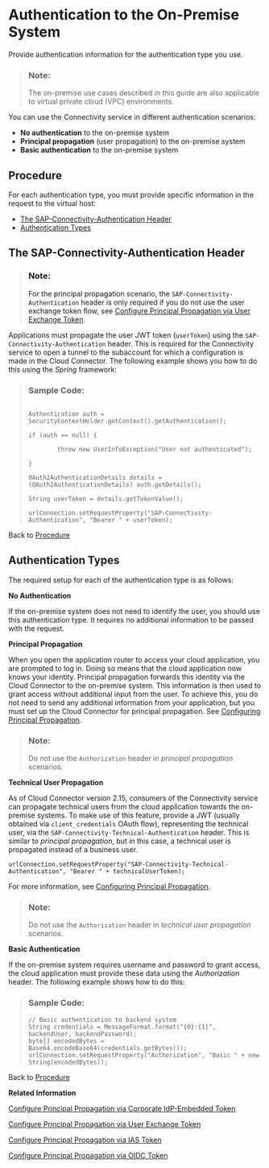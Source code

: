 <!-- loio67b0b94f09f2446598787eea0855e56b -->

# Authentication to the On-Premise System

Provide authentication information for the authentication type you use.

> ### Note:  
> The on-premise use cases described in this guide are also applicable to virtual private cloud \(VPC\) environments.

You can use the Connectivity service in different authentication scenarios:

-   **No authentication** to the on-premise system
-   **Principal propagation** \(user propagation\) to the on-premise system
-   **Basic authentication** to the on-premise system



<a name="loio67b0b94f09f2446598787eea0855e56b__procedure_auth_cs"/>

## Procedure

For each authentication type, you must provide specific information in the request to the virtual host:

-   [The SAP-Connectivity-Authentication Header](authentication-to-the-on-premise-system-67b0b94.md#loio67b0b94f09f2446598787eea0855e56b__header)
-   [Authentication Types](authentication-to-the-on-premise-system-67b0b94.md#loio67b0b94f09f2446598787eea0855e56b__types)



<a name="loio67b0b94f09f2446598787eea0855e56b__header"/>

## The SAP-Connectivity-Authentication Header

> ### Note:  
> For the principal propagation scenario, the `SAP-Connectivity-Authentication` header is only required if you do not use the user exchange token flow, see [Configure Principal Propagation via User Exchange Token](configure-principal-propagation-via-user-exchange-token-39f538a.md).

Applications must propagate the user JWT token \(`userToken`\) using the `SAP-Connectivity-Authentication` header. This is required for the Connectivity service to open a tunnel to the subaccount for which a configuration is made in the Cloud Connector. The following example shows you how to do this using the *Spring* framework:

> ### Sample Code:  
> ```
> 
> Authentication auth = SecurityContextHolder.getContext().getAuthentication();
> 
> if (auth == null) {
> 
>         throw new UserInfoException("User not authenticated");
> 
> }
> 
> OAuth2AuthenticationDetails details = (OAuth2AuthenticationDetails) auth.getDetails();
> 
> String userToken = details.getTokenValue();
> 
> urlConnection.setRequestProperty("SAP-Connectivity-Authentication", "Bearer " + userToken);
> 
> ```

Back to [Procedure](authentication-to-the-on-premise-system-67b0b94.md#loio67b0b94f09f2446598787eea0855e56b__procedure_auth_cs)



<a name="loio67b0b94f09f2446598787eea0855e56b__types"/>

## Authentication Types

The required setup for each of the authentication type is as follows:

**No Authentication**

If the on-premise system does not need to identify the user, you should use this authentication type. It requires no additional information to be passed with the request.

**Principal Propagation**

When you open the application router to access your cloud application, you are prompted to log in. Doing so means that the cloud application now knows your identity. Principal propagation forwards this identity via the Cloud Connector to the on-premise system. This information is then used to grant access without additional input from the user. To achieve this, you do not need to send any additional information from your application, but you must set up the Cloud Connector for principal propagation. See [Configuring Principal Propagation](configuring-principal-propagation-c84d4d0.md).

> ### Note:  
> Do not use the `Authorization` header in *principal propagation* scenarios.

**Technical User Propagation**

As of Cloud Connector version 2.15, consumers of the Connectivity service can propagate technical users from the cloud application towards the on-premise systems. To make use of this feature, provide a JWT \(usually obtained via `client_credentials` OAuth flow\), representing the technical user, via the `SAP-Connectivity-Technical-Authentication` header. This is similar to *principal propagation*, but in this case, a technical user is propagated instead of a business user.

```
urlConnection.setRequestProperty("SAP-Connectivity-Technical-Authentication", "Bearer " + technicalUserToken);
```

For more information, see [Configuring Principal Propagation](configuring-principal-propagation-c84d4d0.md).

> ### Note:  
> Do not use the `Authorization` header in *technical user propagation* scenarios.

**Basic Authentication**

If the on-premise system requires username and password to grant access, the cloud application must provide these data using the *Authorization* header. The following example shows how to do this:

> ### Sample Code:  
> ```
> // Basic authentication to backend system
> String credentials = MessageFormat.format("{0}:{1}", backendUser, backendPassword);
> byte[] encodedBytes = Base64.encodeBase64(credentials.getBytes());
> urlConnection.setRequestProperty("Authorization", "Basic " + new String(encodedBytes));
> ```

Back to [Procedure](authentication-to-the-on-premise-system-67b0b94.md#loio67b0b94f09f2446598787eea0855e56b__procedure_auth_cs)

**Related Information**  


[Configure Principal Propagation via Corporate IdP-Embedded Token](configure-principal-propagation-via-corporate-idp-embedded-token-dfecfb4.md "Configure a corporate IdP-embedded token for principal propagation (user propagation) from your application to an on-premise system.")

[Configure Principal Propagation via User Exchange Token](configure-principal-propagation-via-user-exchange-token-39f538a.md "Configure a user exchange token for principal propagation (user propagation) from your application to an on-premise system.")

[Configure Principal Propagation via IAS Token](configure-principal-propagation-via-ias-token-47a3cff.md "Configure an Identity Authentication service (IAS) token for principal propagation (user propagation) from your application to an on-premise system.")

[Configure Principal Propagation via OIDC Token](configure-principal-propagation-via-oidc-token-000232b.md "Configure an OpenID-Connect (OIDC) token for principal propagation (user propagation) from your application to an on-premise system.")

